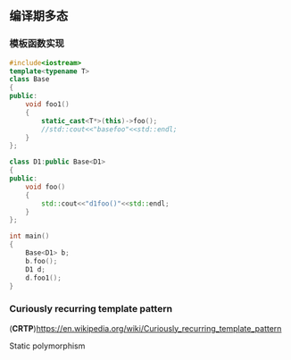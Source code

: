 ## 编译期多态



### 模板函数实现



```cpp
#include<iostream>
template<typename T>
class Base
{
public:
    void foo1()
    {
        static_cast<T*>(this)->foo();
        //std::cout<<"basefoo"<<std::endl;
    }
};

class D1:public Base<D1>
{
public:
    void foo()
    {
        std::cout<<"d1foo()"<<std::endl;
    } 
};

int main()
{
    Base<D1> b;
    b.foo();
    D1 d;
    d.foo1();
}
```







### Curiously recurring template pattern

(**CRTP**)https://en.wikipedia.org/wiki/Curiously_recurring_template_pattern







Static polymorphism

